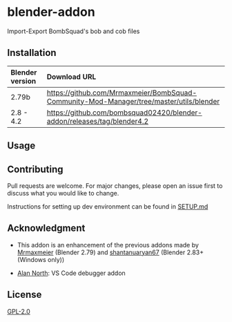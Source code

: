 # blender-addon

Import-Export BombSquad's bob and cob files

## Installation

| Blender version | Download URL                                                                            |
|:----------------|:----------------------------------------------------------------------------------------|
| 2.79b           | https://github.com/Mrmaxmeier/BombSquad-Community-Mod-Manager/tree/master/utils/blender |
| 2.8 - 4.2       | https://github.com/bombsquad02420/blender-addon/releases/tag/blender4.2                 |

## Usage

## Contributing

Pull requests are welcome. For major changes, please open an issue first to discuss what you would like to change.

Instructions for setting up dev environment can be found in [SETUP.md](./SETUP.md)

## Acknowledgment

- This addon is an enhancement of the previous addons made by 
[Mrmaxmeier](https://github.com/Mrmaxmeier/BombSquad-Community-Mod-Manager/tree/master/utils/blender) (Blender 2.79)
and
[shantanuaryan67](https://github.com/shantanuaryan67/BombSquad-Community-Mod-Manager/tree/master/utils/blender_2-80) (Blender 2.83+ (Windows only))

- [Alan North](https://github.com/AlansCodeLog/blender-debugger-for-vscode): VS Code debugger addon

## License

[GPL-2.0](LICENSE)
